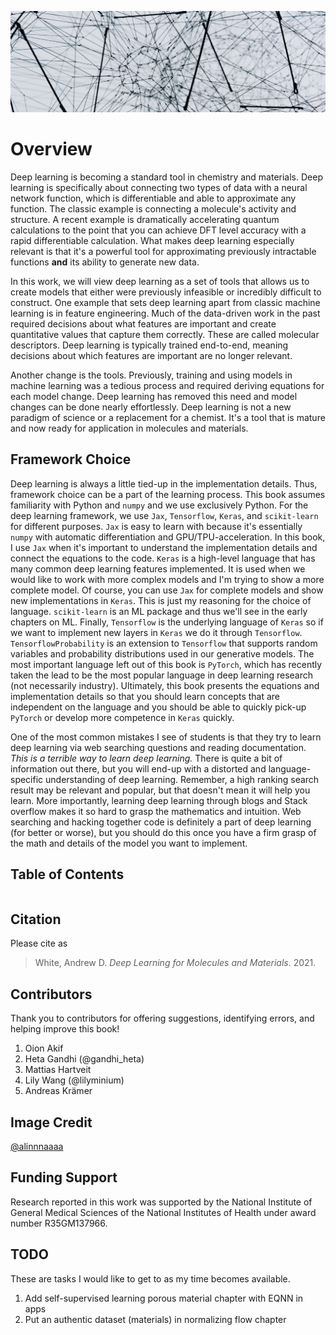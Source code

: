 ![Picture of art installation of networked cables](_static/images/header_small.jpg)

# Overview

Deep learning is becoming a standard tool in chemistry and materials. Deep learning is specifically about connecting two types of data with a neural network function, which is differentiable and able to approximate any function. The classic example is connecting a molecule's activity and structure. A recent example is dramatically accelerating quantum calculations to the point that you can achieve DFT level accuracy with a rapid differentiable calculation. What makes deep learning especially relevant is that it's a powerful tool for approximating previously intractable functions **and** its ability to generate new data.

In this work, we will view deep learning as a set of tools that allows us to create models that either were previously infeasible or incredibly difficult to construct. One example that sets deep learning apart from classic machine learning is in feature engineering. Much of the data-driven work in the past required decisions about what features are important and create quantitative values that capture them correctly. These are called molecular descriptors. Deep learning is typically trained end-to-end, meaning decisions about which features are important are no longer relevant. 

Another change is the tools. Previously, training and using models in machine learning was a tedious process and required deriving equations for each model change. Deep learning has removed this need and model changes can be done nearly effortlessly. Deep learning is not a new paradigm of science or a replacement for a chemist. It's a tool that is mature and now ready for application in molecules and materials.

## Framework Choice

Deep learning is always a little tied-up in the implementation details. Thus, framework choice can be a part of the learning process. This book assumes familiarity with Python and `numpy` and we use exclusively Python. For the deep learning framework, we use `Jax`, `Tensorflow`, `Keras`, and `scikit-learn` for different purposes. `Jax` is easy to learn with because it's essentially `numpy` with automatic differentiation and GPU/TPU-acceleration. In this book, I use `Jax` when it's important to understand the implementation details and connect the equations to the code. `Keras` is a high-level language that has many common deep learning features implemented. It is used when we would like to work with more complex models and I'm trying to show a more complete model. Of course, you can use `Jax` for complete models and show new implementations in `Keras`. This is just my reasoning for the choice of language. `scikit-learn` is an ML package and thus we'll see in the early chapters on ML. Finally, `Tensorflow` is the underlying language of `Keras` so if we want to implement new layers in `Keras` we do it through `Tensorflow`. `TensorflowProbability` is an extension to `Tensorflow` that supports random variables and probability distributions used in our generative models. The most important language left out of this book is `PyTorch`, which has recently taken the lead to be the most popular language in deep learning research (not necessarily industry). Ultimately, this book presents the equations and implementation details so that you should learn concepts that are independent on the language and you should be able to quickly pick-up `PyTorch` or develop more competence in `Keras` quickly.

One of the most common mistakes I see of students is that they try to learn deep learning via web searching questions and reading documentation. *This is a terrible way to learn deep learning.* There is quite a bit of information out there, but you will end-up with a distorted and language-specific understanding of deep learning. Remember, a high ranking search result may be relevant and popular, but that doesn't mean it will help you learn. More importantly, learning deep learning through blogs and Stack overflow makes it so hard to grasp the mathematics and intuition. Web searching and hacking together code is definitely a part of deep learning (for better or worse), but you should do this once you have a firm grasp of the math and details of the model you want to implement.

## Table of Contents

```{tableofcontents}
```

## Citation

Please cite as

> White, Andrew D. *Deep Learning for Molecules and Materials*. 2021.

## Contributors

Thank you to contributors for offering suggestions, identifying errors, and helping improve this book!

1. Oion Akif
2. Heta Gandhi (@gandhi_heta)
3. Mattias Hartveit
4. Lily Wang (@lilyminium)
5. Andreas Krämer

## Image Credit

[@alinnnaaaa](https://unsplash.com/@alinnnaaaa)

## Funding Support

Research reported in this work was supported by the National Institute of General Medical Sciences of the National Institutes of Health under award number R35GM137966.

## TODO

These are tasks I would like to get to as my time
becomes available.

1. Add self-supervised learning porous material chapter with EQNN in apps
2. Put an authentic dataset (materials) in normalizing flow chapter

```python

```
